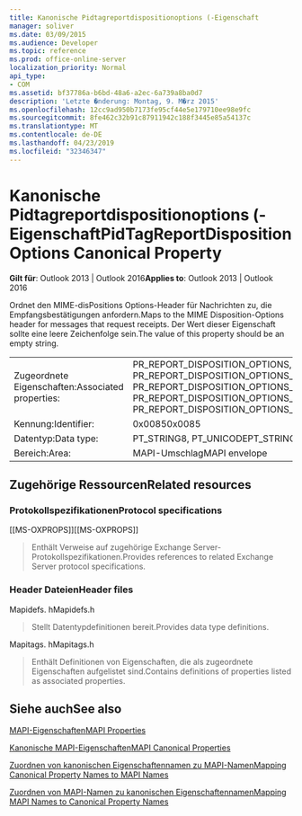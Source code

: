 ```yaml
---
title: Kanonische Pidtagreportdispositionoptions (-Eigenschaft
manager: soliver
ms.date: 03/09/2015
ms.audience: Developer
ms.topic: reference
ms.prod: office-online-server
localization_priority: Normal
api_type:
- COM
ms.assetid: bf37786a-b6bd-48a6-a2ec-6a739a8ba0d7
description: 'Letzte �nderung: Montag, 9. M�rz 2015'
ms.openlocfilehash: 12cc9ad950b7173fe95cf44e5e179710ee98e9fc
ms.sourcegitcommit: 8fe462c32b91c87911942c188f3445e85a54137c
ms.translationtype: MT
ms.contentlocale: de-DE
ms.lasthandoff: 04/23/2019
ms.locfileid: "32346347"
---
```

# <a name="pidtagreportdispositionoptions-canonical-property"></a><span data-ttu-id="e83f4-103">Kanonische Pidtagreportdispositionoptions (-Eigenschaft</span><span class="sxs-lookup"><span data-stu-id="e83f4-103">PidTagReportDispositionOptions Canonical Property</span></span>

  
  
<span data-ttu-id="e83f4-104">**Gilt für**: Outlook 2013 | Outlook 2016</span><span class="sxs-lookup"><span data-stu-id="e83f4-104">**Applies to**: Outlook 2013 | Outlook 2016</span></span> 
  
<span data-ttu-id="e83f4-105">Ordnet den MIME-disPositions Options-Header für Nachrichten zu, die Empfangsbestätigungen anfordern.</span><span class="sxs-lookup"><span data-stu-id="e83f4-105">Maps to the MIME Disposition-Options header for messages that request receipts.</span></span> <span data-ttu-id="e83f4-106">Der Wert dieser Eigenschaft sollte eine leere Zeichenfolge sein.</span><span class="sxs-lookup"><span data-stu-id="e83f4-106">The value of this property should be an empty string.</span></span>
  
|||
|:-----|:-----|
|<span data-ttu-id="e83f4-107">Zugeordnete Eigenschaften:</span><span class="sxs-lookup"><span data-stu-id="e83f4-107">Associated properties:</span></span>  <br/> |<span data-ttu-id="e83f4-108">PR_REPORT_DISPOSITION_OPTIONS, PR_REPORT_DISPOSITION_OPTIONS_A, PR_REPORT_DISPOSITION_OPTIONS_W</span><span class="sxs-lookup"><span data-stu-id="e83f4-108">PR_REPORT_DISPOSITION_OPTIONS, PR_REPORT_DISPOSITION_OPTIONS_A, PR_REPORT_DISPOSITION_OPTIONS_W</span></span>  <br/> |
|<span data-ttu-id="e83f4-109">Kennung:</span><span class="sxs-lookup"><span data-stu-id="e83f4-109">Identifier:</span></span>  <br/> |<span data-ttu-id="e83f4-110">0x0085</span><span class="sxs-lookup"><span data-stu-id="e83f4-110">0x0085</span></span>  <br/> |
|<span data-ttu-id="e83f4-111">Datentyp:</span><span class="sxs-lookup"><span data-stu-id="e83f4-111">Data type:</span></span>  <br/> |<span data-ttu-id="e83f4-112">PT_STRING8, PT_UNICODE</span><span class="sxs-lookup"><span data-stu-id="e83f4-112">PT_STRING8, PT_UNICODE</span></span>  <br/> |
|<span data-ttu-id="e83f4-113">Bereich:</span><span class="sxs-lookup"><span data-stu-id="e83f4-113">Area:</span></span>  <br/> |<span data-ttu-id="e83f4-114">MAPI-Umschlag</span><span class="sxs-lookup"><span data-stu-id="e83f4-114">MAPI envelope</span></span>  <br/> |
   
## <a name="related-resources"></a><span data-ttu-id="e83f4-115">Zugehörige Ressourcen</span><span class="sxs-lookup"><span data-stu-id="e83f4-115">Related resources</span></span>

### <a name="protocol-specifications"></a><span data-ttu-id="e83f4-116">Protokollspezifikationen</span><span class="sxs-lookup"><span data-stu-id="e83f4-116">Protocol specifications</span></span>

<span data-ttu-id="e83f4-117">[[MS-OXPROPS]]</span><span class="sxs-lookup"><span data-stu-id="e83f4-117">[[MS-OXPROPS]]</span></span> 
  
> <span data-ttu-id="e83f4-118">Enthält Verweise auf zugehörige Exchange Server-Protokollspezifikationen.</span><span class="sxs-lookup"><span data-stu-id="e83f4-118">Provides references to related Exchange Server protocol specifications.</span></span>
    
### <a name="header-files"></a><span data-ttu-id="e83f4-119">Header Dateien</span><span class="sxs-lookup"><span data-stu-id="e83f4-119">Header files</span></span>

<span data-ttu-id="e83f4-120">Mapidefs. h</span><span class="sxs-lookup"><span data-stu-id="e83f4-120">Mapidefs.h</span></span>
  
> <span data-ttu-id="e83f4-121">Stellt Datentypdefinitionen bereit.</span><span class="sxs-lookup"><span data-stu-id="e83f4-121">Provides data type definitions.</span></span>
    
<span data-ttu-id="e83f4-122">Mapitags. h</span><span class="sxs-lookup"><span data-stu-id="e83f4-122">Mapitags.h</span></span>
  
> <span data-ttu-id="e83f4-123">Enthält Definitionen von Eigenschaften, die als zugeordnete Eigenschaften aufgelistet sind.</span><span class="sxs-lookup"><span data-stu-id="e83f4-123">Contains definitions of properties listed as associated properties.</span></span>
    
## <a name="see-also"></a><span data-ttu-id="e83f4-124">Siehe auch</span><span class="sxs-lookup"><span data-stu-id="e83f4-124">See also</span></span>



[<span data-ttu-id="e83f4-125">MAPI-Eigenschaften</span><span class="sxs-lookup"><span data-stu-id="e83f4-125">MAPI Properties</span></span>](mapi-properties.md)
  
[<span data-ttu-id="e83f4-126">Kanonische MAPI-Eigenschaften</span><span class="sxs-lookup"><span data-stu-id="e83f4-126">MAPI Canonical Properties</span></span>](mapi-canonical-properties.md)
  
[<span data-ttu-id="e83f4-127">Zuordnen von kanonischen Eigenschaftennamen zu MAPI-Namen</span><span class="sxs-lookup"><span data-stu-id="e83f4-127">Mapping Canonical Property Names to MAPI Names</span></span>](mapping-canonical-property-names-to-mapi-names.md)
  
[<span data-ttu-id="e83f4-128">Zuordnen von MAPI-Namen zu kanonischen Eigenschaftennamen</span><span class="sxs-lookup"><span data-stu-id="e83f4-128">Mapping MAPI Names to Canonical Property Names</span></span>](mapping-mapi-names-to-canonical-property-names.md)

